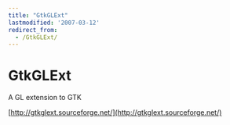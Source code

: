 ```yaml
---
title: "GtkGLExt"
lastmodified: '2007-03-12'
redirect_from:
  - /GtkGLExt/
---
```


GtkGLExt
========

A GL extension to GTK

[http://gtkglext.sourceforge.net/](http://gtkglext.sourceforge.net/)

